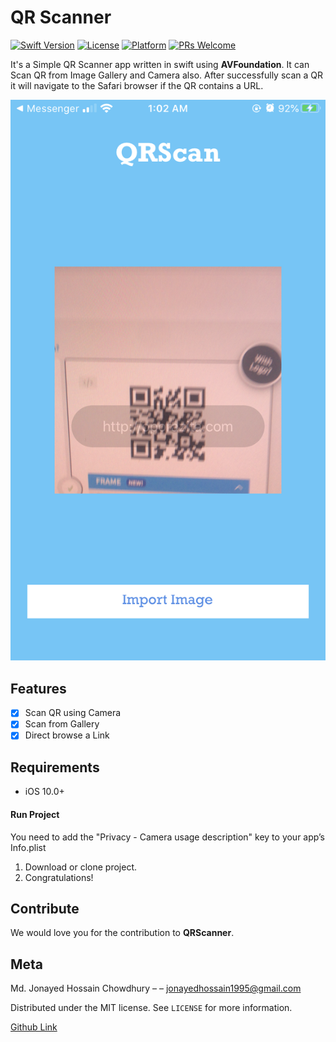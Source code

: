 # QR Scanner

[![Swift Version][swift-image]][swift-url]
[![License][license-image]][license-url] 
[![Platform](https://img.shields.io/cocoapods/p/LFAlertController.svg?style=flat)](http://cocoapods.org/pods/LFAlertController)
[![PRs Welcome](https://img.shields.io/badge/PRs-welcome-brightgreen.svg?style=flat-square)](http://makeapullrequest.com)

It's a Simple QR Scanner app written in swift using **AVFoundation**. It can Scan QR from Image Gallery and Camera also. 
After successfully scan a QR it will navigate to the Safari browser if the QR contains a URL.

![](appScreen.png)

## Features

- [x] Scan QR using Camera
- [x] Scan from Gallery
- [x] Direct browse a Link

## Requirements

- iOS 10.0+

#### Run Project

You need to add the "Privacy - Camera usage description" key to your app’s Info.plist
1. Download or clone project.  
2. Congratulations!  

## Contribute

We would love you for the contribution to **QRScanner**.

## Meta

Md. Jonayed Hossain Chowdhury – – jonayedhossain1995@gmail.com

Distributed under the MIT license. See ``LICENSE`` for more information.

[Github Link](https://github.com/Nibir00795)

[swift-image]:https://img.shields.io/badge/swift-5.0-orange.svg
[swift-url]: https://swift.org/
[license-image]: https://img.shields.io/badge/License-MIT-blue.svg
[license-url]: LICENSE
[travis-image]: https://img.shields.io/travis/dbader/node-datadog-metrics/master.svg?style=flat-square
[travis-url]: https://travis-ci.org/dbader/node-datadog-metrics
[codebeat-image]: https://codebeat.co/badges/c19b47ea-2f9d-45df-8458-b2d952fe9dad
[codebeat-url]: https://codebeat.co/projects/github-com-vsouza-awesomeios-com

